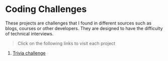 #  Coding Challenges

These projects are challenges that I found in different sources such as blogs, courses or other developers. They are designed to have the difficulty of technical interviews.

> Click on the following links to visit each project

1. [Trivia challenge](https://thetriviaapp.herokuapp.com/)

